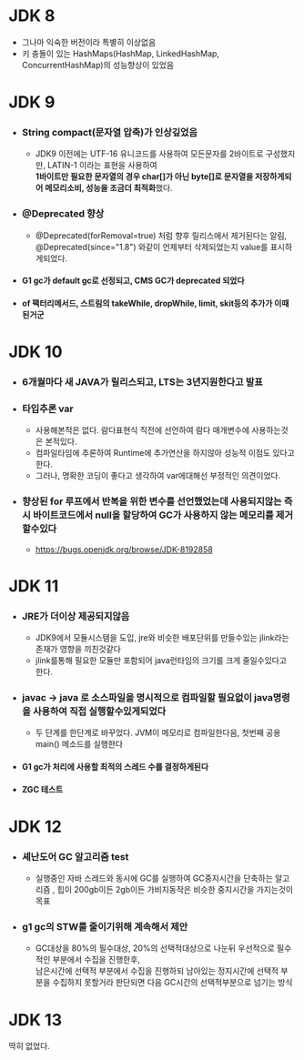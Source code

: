 # JDK 8
- 그나마 익숙한 버전이라 특별히 이상없음
- 키 충돌이 있는 HashMaps(HashMap, LinkedHashMap, ConcurrentHashMap)의 성능향상이 있었음

# JDK 9
- ### String compact(문자열 압축)가 인상깊었음
   - JDK9 이전에는 UTF-16 유니코드를 사용하여 모든문자를 2바이트로 구성했지만, LATIN-1 이라는 표현을 사용하여   
   **1바이트만 필요한 문자열의 경우 char[]가 아닌 byte[]로 문자열을 저장하게되어 메모리소비, 성능을 조금더 최적화**했다.

- ### @Deprecated 향상
   - @Deprecated(forRemoval=true) 처럼 향후 릴리스에서 제거된다는 알림, @Deprecated(since="1.8") 와같이 언제부터 삭제되었는지 value를 표시하게되었다. 

- #### G1 gc가 default gc로 선정되고, CMS GC가 deprecated 되었다
- #### of 팩터리메서드, 스트림의 takeWhile, dropWhile, limit, skit등의 추가가 이때 된거군

# JDK 10
- ### 6개월마다 새 JAVA가 릴리스되고, LTS는 3년지원한다고 발표 

- ### 타입추론 var
  - 사용해본적은 없다. 람다표현식 직전에 선언하여 람다 매개변수에 사용하는것은 본적있다.    
  - 컴파일타임에 추론하여 Runtime에 추가연산을 하지않아 성능적 이점도 있다고 한다.    
  - 그러나, 명확한 코딩이 좋다고 생각하여 var에대해선 부정적인 의견이었다.   

- ###  향상된 for 루프에서 반복을 위한 변수를 선언했었는데 사용되지않는 즉시 바이트코드에서 null을 할당하여 GC가 사용하지 않는 메모리를 제거할수있다
    - https://bugs.openjdk.org/browse/JDK-8192858

# JDK 11
- ### JRE가 더이상 제공되지않음
   - JDK9에서 모듈시스템을 도입, jre와 비슷한 배포단위를 만들수있는 jlink라는 존재가 영향을 끼친것같다 
   - jlink를통해 필요한 모듈만 포함되어 java런타임의 크기를 크게 줄일수있다고 한다. 

- ### javac -> java 로 소스파일을 명시적으로 컴파일할 필요없이 java명령을 사용하여 직접 실행할수있게되었다
   - 두 단계를 한단계로 바꾸었다. JVM이 메모리로 컴파일한다음, 첫번째 공용 main() 메소드를 실행한다

- #### G1 gc가 처리에 사용할 최적의 스레드 수를 결정하게된다 
- #### ZGC 테스트

# JDK 12
- ### 셰난도어 GC 알고리즘 test
   - 실행중인 자바 스레드와 동시에 GC를 실행하여 GC중지시간을 단축하는 알고리즘 , 힙이 200gb이든 2gb이든 가비지동작은 비슷한 중지시간을 가지는것이 목표

- ### g1 gc의 STW를 줄이기위해 계속해서 제안
   - GC대상을 80%의 필수대상, 20%의 선택적대상으로 나눈뒤 우선적으로 필수적인 부분에서 수집을 진행한후,      
 남은시간에 선택적 부분에서 수집을 진행하되 남아있는 정지시간에 선택적 부분을 수집하지 못할거라 판단되면 다음 GC시간의 선택적부분으로 넘기는 방식

# JDK 13
딱히 없었다.
